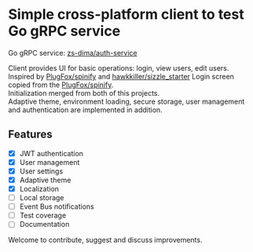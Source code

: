 # Simple cross-platform client to test Go gRPC service 
Go gRPC service: [zs-dima/auth-service](https://github.com/zs-dima/auth-service)

Client provides UI for basic operations: login, view users, edit users. 
Inspired by [PlugFox/spinify](https://github.com/PlugFox/spinify) and [hawkkiller/sizzle_starter](https://github.com/hawkkiller/sizzle_starter)
Login screen copied from the [PlugFox/spinify](https://github.com/PlugFox/spinify).  
Initialization merged from both of this projects.  
Adaptive theme, environment loading, secure storage, user management and authentication are implemented in addition.  

## Features
- [x] JWT authentication
- [x] User management
- [x] User settings
- [x] Adaptive theme
- [x] Localization
- [ ] Local storage
- [ ] Event Bus notifications
- [ ] Test coverage
- [ ] Documentation

Welcome to contribute, suggest and discuss improvements.


